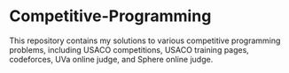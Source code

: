 # Competitive-Programming
This repository contains my solutions to various competitive programming problems, including USACO competitions, USACO training pages, codeforces, UVa online judge, and Sphere online judge.
